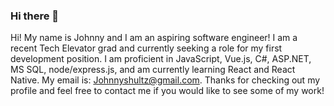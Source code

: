 ### Hi there 👋

<!--
**jshultz12/jshultz12** is a ✨ _special_ ✨ repository because its `README.md` (this file) appears on your GitHub profile.

Here are some ideas to get you started:

- 🔭 I’m currently working on ...
- 🌱 I’m currently learning ...
- 👯 I’m looking to collaborate on ...
- 🤔 I’m looking for help with ...
- 💬 Ask me about ...
- 📫 How to reach me: ...
- 😄 Pronouns: ...
- ⚡ Fun fact: ...
-->

Hi! My name is Johnny and I am an aspiring software engineer!
I am a recent Tech Elevator grad and currently seeking a role for my first development position.
I am proficient in JavaScript, Vue.js, C#, ASP.NET, MS SQL, node/express.js, and am currently learning React and React Native.
My email is: Johnnyshultz@gmail.com.
Thanks for checking out my profile and feel free to contact me if you would like to see some of my work!
